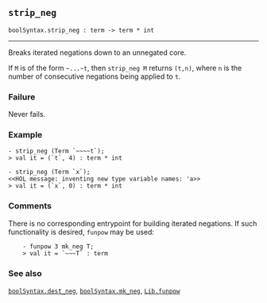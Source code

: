 ## `strip_neg`

``` hol4
boolSyntax.strip_neg : term -> term * int
```

------------------------------------------------------------------------

Breaks iterated negations down to an unnegated core.

If `M` is of the form `~...~t`, then `strip_neg M` returns `(t,n)`,
where `n` is the number of consecutive negations being applied to `t`.

### Failure

Never fails.

### Example

``` hol4
- strip_neg (Term `~~~~t`);
> val it = (`t`, 4) : term * int

- strip_neg (Term `x`);
<<HOL message: inventing new type variable names: 'a>>
> val it = (`x`, 0) : term * int
```

### Comments

There is no corresponding entrypoint for building iterated negations. If
such functionality is desired, `funpow` may be used:

``` hol4
    - funpow 3 mk_neg T;
    > val it = `~~~T` : term
```

### See also

[`boolSyntax.dest_neg`](#boolSyntax.dest_neg),
[`boolSyntax.mk_neg`](#boolSyntax.mk_neg), [`Lib.funpow`](#Lib.funpow)
